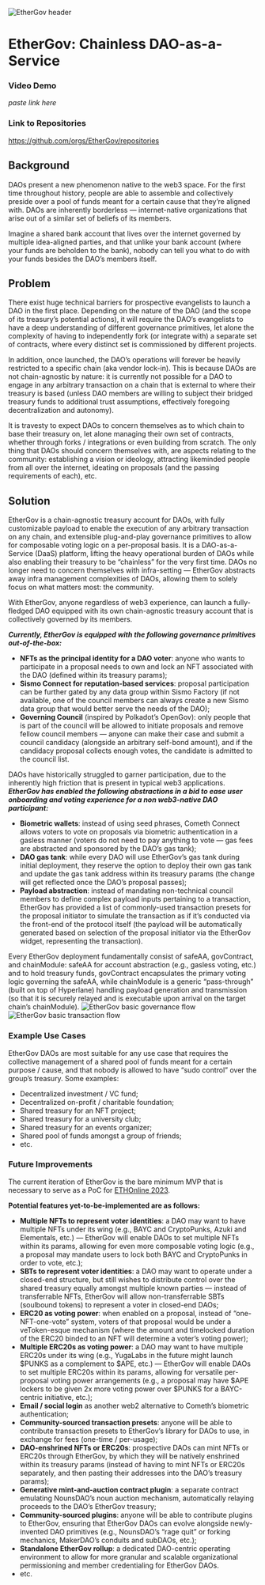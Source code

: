 ![EtherGov header](https://github.com/EtherGov/EtherGov-README/assets/93366176/25669778-04f6-466c-9e7f-cf2f168ae7d3)

# EtherGov: Chainless DAO-as-a-Service

### Video Demo
_paste link here_

### Link to Repositories
https://github.com/orgs/EtherGov/repositories

## Background
DAOs present a new phenomenon native to the web3 space. For the first time throughout history, people are able to assemble and collectively preside over a pool of funds meant for a certain cause that they’re aligned with. DAOs are inherently borderless — internet-native organizations that arise out of a similar set of beliefs of its members.

Imagine a shared bank account that lives over the internet governed by multiple idea-aligned parties, and that unlike your bank account (where your funds are beholden to the bank), nobody can tell you what to do with your funds besides the DAO’s members itself.

## Problem
There exist huge technical barriers for prospective evangelists to launch a DAO in the first place. Depending on the nature of the DAO (and the scope of its treasury’s potential actions), it will require the DAO’s evangelists to have a deep understanding of different governance primitives, let alone the complexity of having to independently fork (or integrate with) a separate set of contracts, where every distinct set is commissioned by different projects.

In addition, once launched, the DAO’s operations will forever be heavily restricted to a specific chain (aka vendor lock-in). This is because DAOs are not chain-agnostic by nature: it is currently not possible for a DAO to engage in any arbitrary transaction on a chain that is external to where their treasury is based (unless DAO members are willing to subject their bridged treasury funds to additional trust assumptions, effectively foregoing decentralization and autonomy).

It is travesty to expect DAOs to concern themselves as to which chain to base their treasury on, let alone managing their own set of contracts, whether through forks / integrations or even building from scratch. The only thing that DAOs should concern themselves with, are aspects relating to the community: establishing a vision or ideology, attracting likeminded people from all over the internet, ideating on proposals (and the passing requirements of each), etc.

## Solution
EtherGov is a chain-agnostic treasury account for DAOs, with fully customizable payload to enable the execution of any arbitrary transaction on any chain, and extensible plug-and-play governance primitives to allow for composable voting logic on a per-proposal basis. It is a DAO-as-a-Service (DaaS) platform, lifting the heavy operational burden of DAOs while also enabling their treasury to be “chainless” for the very first time. DAOs no longer need to concern themselves with infra-setting — EtherGov abstracts away infra management complexities of DAOs, allowing them to solely focus on what matters most: the community.

With EtherGov, anyone regardless of web3 experience, can launch a fully-fledged DAO equipped with its own chain-agnostic treasury account that is collectively governed by its members.

***Currently, EtherGov is equipped with the following governance primitives out-of-the-box:***
- **NFTs as the principal identity for a DAO voter**: anyone who wants to participate in a proposal needs to own and lock an NFT associated with the DAO (defined within its treasury params);
- **Sismo Connect for reputation-based services**: proposal participation can be further gated by any data group within Sismo Factory (if not available, one of the council members can always create a new Sismo data group that would better serve the needs of the DAO);
- **Governing Council** (inspired by Polkadot’s OpenGov): only people that is part of the council will be allowed to initiate proposals and remove fellow council members — anyone can make their case and submit a council candidacy (alongside an arbitrary self-bond amount), and if the candidacy proposal collects enough votes, the candidate is admitted to the council list.

DAOs have historically struggled to garner participation, due to the inherently high friction that is present in typical web3 applications. ***EtherGov has enabled the following abstractions in a bid to ease user onboarding and voting experience for a non web3-native DAO participant:***
- **Biometric wallets**: instead of using seed phrases, Cometh Connect allows voters to vote on proposals via biometric authentication in a gasless manner (voters do not need to pay anything to vote — gas fees are abstracted and sponsored by the DAO’s gas tank);
- **DAO gas tank**: while every DAO will use EtherGov’s gas tank during initial deployment, they reserve the option to deploy their own gas tank and update the gas tank address within its treasury params (the change will get reflected once the DAO’s proposal passes);
- **Payload abstraction**: instead of mandating non-technical council members to define complex payload inputs pertaining to a transaction, EtherGov has provided a list of commonly-used transaction presets for the proposal initiator to simulate the transaction as if it’s conducted via the front-end of the protocol itself (the payload will be automatically generated based on selection of the proposal initiator via the EtherGov widget, representing the transaction).

Every EtherGov deployment fundamentally consist of safeAA, govContract, and chainModule: safeAA for account abstraction (e.g., gasless voting, etc.) and to hold treasury funds, govContract encapsulates the primary voting logic governing the safeAA, while chainModule is a generic “pass-through” (built on top of Hyperlane) handling payload generation and transmission (so that it is securely relayed and is executable upon arrival on the target chain’s chainModule).
![EtherGov basic governance flow](https://github.com/EtherGov/EtherGov-README/assets/93366176/49f2096a-1c04-4ea8-bca6-f2729f8e57e8)
![EtherGov basic transaction flow](https://github.com/EtherGov/EtherGov-README/assets/93366176/1115a268-2be2-4e13-be78-a59500c897dc)

### Example Use Cases
EtherGov DAOs are most suitable for any use case that requires the collective management of a shared pool of funds meant for a certain purpose / cause, and that nobody is allowed to have “sudo control” over the group’s treasury. Some examples:
- Decentralized investment / VC fund;
- Decentralized on-profit / charitable foundation;
- Shared treasury for an NFT project;
- Shared treasury for a university club;
- Shared treasury for an events organizer;
- Shared pool of funds amongst a group of friends;
- etc.

### Future Improvements
The current iteration of EtherGov is the bare minimum MVP that is necessary to serve as a PoC for [ETHOnline 2023](https://ethglobal.com/events/ethonline2023).

**Potential features yet-to-be-implemented are as follows:**
- **Multiple NFTs to represent voter identities**: a DAO may want to have multiple NFTs under its wing (e.g., BAYC and CryptoPunks, Azuki and Elementals, etc.) — EtherGov will enable DAOs to set multiple NFTs within its params, allowing for even more composable voting logic (e.g., a proposal may mandate users to lock both BAYC and CryptoPunks in order to vote, etc.);
- **SBTs to represent voter identities**: a DAO may want to operate under a closed-end structure, but still wishes to distribute control over the shared treasury equally amongst multiple known parties — instead of transferrable NFTs, EtherGov will allow non-transferrable SBTs (soulbound tokens) to represent a voter in closed-end DAOs;
- **ERC20 as voting power**: when enabled on a proposal, instead of “one-NFT-one-vote” system, voters of that proposal would be under a veToken-esque mechanism (where the amount and timelocked duration of the ERC20 binded to an NFT will determine a voter’s voting power);
- **Multiple ERC20s as voting power**: a DAO may want to have multiple ERC20s under its wing (e.g., YugaLabs in the future might launch $PUNKS as a complement to $APE, etc.) — EtherGov will enable DAOs to set multiple ERC20s within its params, allowing for versatile per-proposal voting power arrangements (e.g., a proposal may have $APE lockers to be given 2x more voting power over $PUNKS for a BAYC-centric initiative, etc.);
- **Email / social login** as another web2 alternative to Cometh’s biometric authentication;
- **Community-sourced transaction presets**: anyone will be able to contribute transaction presets to EtherGov’s library for DAOs to use, in exchange for fees (one-time / per-usage);
- **DAO-enshrined NFTs or ERC20s**: prospective DAOs can mint NFTs or ERC20s through EtherGov, by which they will be natively enshrined within its treasury params (instead of having to mint NFTs or ERC20s separately, and then pasting their addresses into the DAO’s treasury params);
- **Generative mint-and-auction contract plugin**: a separate contract emulating NounsDAO’s noun auction mechanism, automatically relaying proceeds to the DAO’s EtherGov treasury;
- **Community-sourced plugins**: anyone will be able to contribute plugins to EtherGov, ensuring that EtherGov DAOs can evolve alongside newly-invented DAO primitives (e.g., NounsDAO’s “rage quit” or forking mechanics, MakerDAO’s conduits and subDAOs, etc.);
- **Standalone EtherGov rollup**: a dedicated DAO-centric operating environment to allow for more granular and scalable organizational permissioning and member credentialing for EtherGov DAOs.
- etc.
